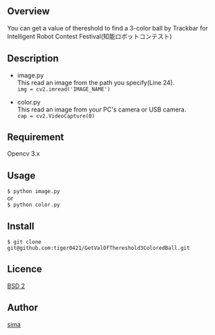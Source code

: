 ## Overview
You can get a value of thereshold to find a 3-color ball by Trackbar for Intelligent Robot Contest Festival(知能ロボットコンテスト)

## Description
* image.py  
This read an image from the path you specify(Line 24).  
`img = cv2.imread('IMAGE_NAME')`
  
* color.py  
This read an image from your PC's camera or USB camera.  
`cap = cv2.VideoCapture(0)`
## Requirement
Opencv 3.x

## Usage
`$ python image.py`  
or  
`$ python color.py`

## Install
`$ git clone git@github.com:tiger0421/GetValOfThereshold3ColoredBall.git`

## Licence
[BSD 2](https://github.com/tiger0421/GetValOfThereshold3ColoredBall/blob/master/LICENSE)

## Author
[sima](https://github.com/tiger0421)
